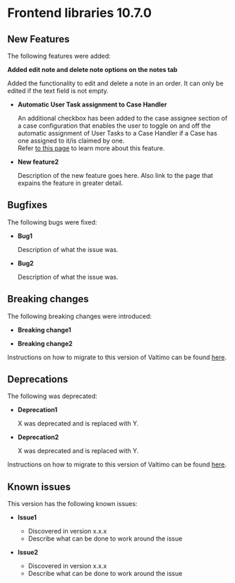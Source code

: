 # Frontend libraries 10.7.0

## New Features

The following features were added:

**Added edit note and delete note options on the notes tab**

Added the functionality to edit and delete a note in an order. It can only be edited if the text field is not empty.

* **Automatic User Task assignment to Case Handler**

  An additional checkbox has been added to the case assignee section of a case configuration that enables the user to 
  toggle on and off the automatic assignment of User Tasks to a Case Handler if a Case has one assigned to it/is 
  claimed by one.  
  Refer [to this page](/using-valtimo/document/automatic-task-assignment.md) to learn more about this feature.

* **New feature2**

  Description of the new feature goes here.
  Also link to the page that expains the feature in greater detail.


## Bugfixes

The following bugs were fixed:

* **Bug1**

  Description of what the issue was.

* **Bug2**

  Description of what the issue was.

## Breaking changes

The following breaking changes were introduced:

* **Breaking change1**

* **Breaking change2**

Instructions on how to migrate to this version of Valtimo can be found [here](migration.md).

## Deprecations

The following was deprecated:

* **Deprecation1**

  X was deprecated and is replaced with Y.
* **Deprecation2**

  X was deprecated and is replaced with Y.

Instructions on how to migrate to this version of Valtimo can be found [here](migration.md).

## Known issues

This version has the following known issues:

* **Issue1**
    * Discovered in version x.x.x
    * Describe what can be done to work around the issue

* **Issue2**
    * Discovered in version x.x.x
    * Describe what can be done to work around the issue
